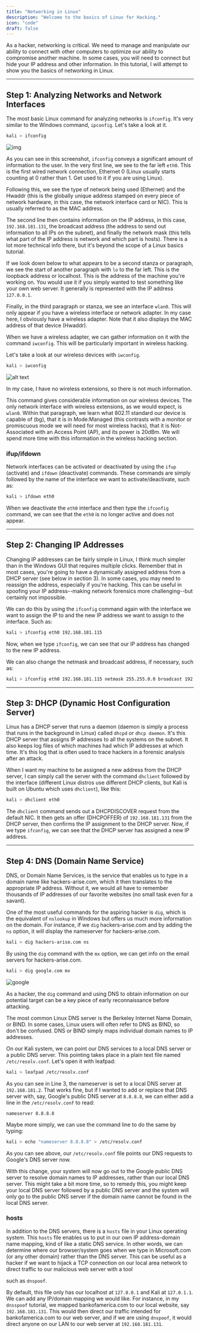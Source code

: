 ```yaml
---
title: "Networking in Linux"
description: "Welcome to the basics of Linux for Hacking."
icon: "code"
draft: false
---
```


As a hacker, networking is critical. We need to manage and manipulate our ability to connect with other computers to optimize our ability to compromise another machine. In some cases, you will need to connect but hide your IP address and other information. In this tutorial, I will attempt to show you the basics of networking in Linux.

---

## Step 1: Analyzing Networks and Network Interfaces

The most basic Linux command for analyzing networks is `ifconfig`. It's very similar to the Windows command, `ipconfig`. Let's take a look at it.

```bash
kali > ifconfig
```

![img](https://i.imgur.com/aftxOdy.png)

As you can see in this screenshot, `ifconfig` conveys a significant amount of information to the user. In the very first line, we see to the far left `eth0`. This is the first wired network connection, Ethernet 0 (Linux usually starts counting at 0 rather than 1. Get used to it if you are using Linux).

Following this, we see the type of network being used (Ethernet) and the Hwaddr (this is the globally unique address stamped on every piece of network hardware, in this case, the network interface card or NIC). This is usually referred to as the MAC address.

The second line then contains information on the IP address, in this case, `192.168.181.131`, the broadcast address (the address to send out information to all IPs on the subnet), and finally the network mask (this tells what part of the IP address is network and which part is hosts). There is a lot more technical info there, but it's beyond the scope of a Linux basics tutorial.

If we look down below to what appears to be a second stanza or paragraph, we see the start of another paragraph with `lo` to the far left. This is the loopback address or localhost. This is the address of the machine you're working on. You would use it if you simply wanted to test something like your own web server. It generally is represented with the IP address `127.0.0.1`.

Finally, in the third paragraph or stanza, we see an interface `wlan0`. This will only appear if you have a wireless interface or network adapter. In my case here, I obviously have a wireless adapter. Note that it also displays the MAC address of that device (Hwaddr).

When we have a wireless adapter, we can gather information on it with the command `iwconfig`. This will be particularly important in wireless hacking.

Let's take a look at our wireless devices with `iwconfig`.

```bash
kali > iwconfig
```

![alt text](https://i.imgur.com/zWNuT49.png)

In my case, I have no wireless extensions, so there is not much information.

This command gives considerable information on our wireless devices. The only network interface with wireless extensions, as we would expect, is `wlan0`. Within that paragraph, we learn what 802.11 standard our device is capable of (bg), that it is in Mode:Managed (this contrasts with a monitor or promiscuous mode we will need for most wireless hacks), that it is Not-Associated with an Access Point (AP), and its power is 20dBm. We will spend more time with this information in the wireless hacking section.

### ifup/ifdown

Network interfaces can be activated or deactivated by using the `ifup` (activate) and `ifdown` (deactivate) commands. These commands are simply followed by the name of the interface we want to activate/deactivate, such as:

```bash
kali > ifdown eth0
```

When we deactivate the `eth0` interface and then type the `ifconfig` command, we can see that the `eth0` is no longer active and does not appear.

---

## Step 2: Changing IP Addresses

Changing IP addresses can be fairly simple in Linux, I think much simpler than in the Windows GUI that requires multiple clicks. Remember that in most cases, you're going to have a dynamically assigned address from a DHCP server (see below in section 3). In some cases, you may need to reassign the address, especially if you're hacking. This can be useful in spoofing your IP address--making network forensics more challenging--but certainly not impossible.

We can do this by using the `ifconfig` command again with the interface we want to assign the IP to and the new IP address we want to assign to the interface. Such as:

```bash
kali > ifconfig eth0 192.168.181.115
```

Now, when we type `ifconfig`, we can see that our IP address has changed to the new IP address.

We can also change the netmask and broadcast address, if necessary, such as:

```bash
kali > ifconfig eth0 192.168.181.115 netmask 255.255.0.0 broadcast 192.168.1.255
```

---

## Step 3: DHCP (Dynamic Host Configuration Server)

Linux has a DHCP server that runs a daemon (daemon is simply a process that runs in the background in Linux) called `dhcpd` or `dhcp daemon`. It's this DHCP server that assigns IP addresses to all the systems on the subnet. It also keeps log files of which machines had which IP addresses at which time. It's this log that is often used to trace hackers in a forensic analysis after an attack.

When I want my machine to be assigned a new address from the DHCP server, I can simply call the server with the command `dhclient` followed by the interface (different Linux distros use different DHCP clients, but Kali is built on Ubuntu which uses `dhclient`), like this:

```bash
kali > dhclient eth0
```

The `dhclient` command sends out a DHCPDISCOVER request from the default NIC. It then gets an offer (DHCPOFFER) of `192.168.181.131` from the DHCP server, then confirms the IP assignment to the DHCP server. Now, if we type `ifconfig`, we can see that the DHCP server has assigned a new IP address.

---

## Step 4: DNS (Domain Name Service)

DNS, or Domain Name Services, is the service that enables us to type in a domain name like hackers-arise.com, which it then translates to the appropriate IP address. Without it, we would all have to remember thousands of IP addresses of our favorite websites (no small task even for a savant).

One of the most useful commands for the aspiring hacker is `dig`, which is the equivalent of `nslookup` in Windows but offers us much more information on the domain. For instance, if we `dig` hackers-arise.com and by adding the `ns` option, it will display the nameserver for hackers-arise.com.

```bash
kali > dig hackers-arise.com ns
```

By using the `dig` command with the `mx` option, we can get info on the email servers for hackers-arise.com.

```bash
kali > dig google.com mx
```

![google](https://i.imgur.com/45avENv.png)

As a hacker, the `dig` command and using DNS to obtain information on our potential target can be a key piece of early reconnaissance before attacking.

The most common Linux DNS server is the Berkeley Internet Name Domain, or BIND. In some cases, Linux users will often refer to DNS as BIND, so don't be confused. DNS or BIND simply maps individual domain names to IP addresses.

On our Kali system, we can point our DNS services to a local DNS server or a public DNS server. This pointing takes place in a plain text file named `/etc/resolv.conf`. Let's open it with leafpad:

```bash
kali > leafpad /etc/resolv.conf
```

As you can see in Line 3, the nameserver is set to a local DNS server at `192.168.181.2`. That works fine, but if I wanted to add or replace that DNS server with, say, Google's public DNS server at `8.8.8.8`, we can either add a line in the `/etc/resolv.conf` to read:

```plaintext
nameserver 8.8.8.8
```

Maybe more simply, we can use the command line to do the same by typing:

```bash
kali > echo "nameserver 8.8.8.8" > /etc/resolv.conf
```

As you can see above, our `/etc/resolv.conf` file points our DNS requests to Google's DNS server now.

With this change, your system will now go out to the Google public DNS server to resolve domain names to IP addresses, rather than our local DNS server. This might take a bit more time, so to remedy this, you might keep your local DNS server followed by a public DNS server and the system will only go to the public DNS server if the domain name cannot be found in the local DNS server.

### hosts

In addition to the DNS servers, there is a `hosts` file in your Linux operating system. This `hosts` file enables us to put in our own IP address-domain name mapping, kind of like a static DNS service. In other words, we can determine where our browser/system goes when we type in Microsoft.com (or any other domain) rather than the DNS server. This can be useful as a hacker if we want to hijack a TCP connection on our local area network to direct traffic to our malicious web server with a tool

 such as `dnspoof`.

By default, this file only has our localhost at `127.0.0.1` and Kali at `127.0.1.1`. We can add any IP/domain mapping we would like. For instance, in my `dnsspoof` tutorial, we mapped bankofamerica.com to our local website, say `192.168.181.131`. This would then direct our traffic intended for bankofamerica.com to our web server, and if we are using `dnspoof`, it would direct anyone on our LAN to our web server at `192.168.181.131`.